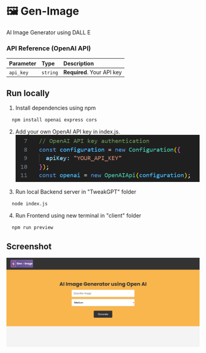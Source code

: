 
# 🖼️ Gen-Image

AI Image Generator using DALL E 

  
### API Reference (OpenAI API)

| Parameter | Type     | Description                |
| :-------- | :------- | :------------------------- |
| `api_key` | `string` | **Required**. Your API key |

## Run locally

1.  Install dependencies using npm 

```bash
  npm install openai express cors
```
2. Add your own OpenAI API key in index.js.
   ![Screenshot](/auth.png?raw=true "Optional Title")
   

4.  Run local Backend server in "TweakGPT" folder

```bash
  node index.js
```

4.  Run Frontend using new terminal in "client" folder

```bash
  npm run preview
```


## Screenshot

![App Screenshot](/app.png?text=App+Screenshot+Here)



